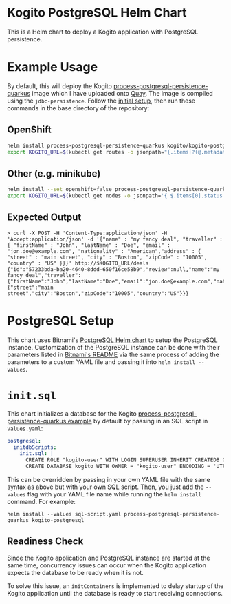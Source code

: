# Kogito PostgreSQL Helm Chart
This is a Helm chart to deploy a Kogito application with PostgreSQL 
persistence. 

# Example Usage
By default, this will deploy the Kogito [process-postgresql-persistence-quarkus](https://github.com/kiegroup/kogito-examples/tree/stable/process-postgresql-persistence-quarkus) 
image which I have uploaded onto 
[Quay](https://quay.io/repository/kmok/process-postgresql-persistence-quarkus?tab=tags). The 
image is compiled using the `jdbc-persistence`. Follow the [initial setup](../README.md#Usage), then run these commands
in the base directory of the repository:
## OpenShift
```sh
helm install process-postgresql-persistence-quarkus kogito/kogito-postgresql
export KOGITO_URL=$(kubectl get routes -o jsonpath="{.items[?(@.metadata.name=='process-postgresql-persistence-quarkus')].spec.host}")
```

## Other (e.g. minikube)
```sh
helm install --set openshift=false process-postgresql-persistence-quarkus kogito/kogito-postgresql
export KOGITO_URL=$(kubectl get nodes -o jsonpath='{ $.items[0].status.addresses[?(@.type=="InternalIP")].address }'):32000
```

## Expected Output
```
> curl -X POST -H 'Content-Type:application/json' -H 'Accept:application/json' -d '{"name" : "my fancy deal", "traveller" : { "firstName" : "John", "lastName" : "Doe", "email" : "jon.doe@example.com", "nationality" : "American","address" : { "street" : "main street", "city" : "Boston", "zipCode" : "10005", "country" : "US" }}}' http://$KOGITO_URL/deals
{"id":"57233bda-ba20-4640-8ddd-650f16ce58b9","review":null,"name":"my fancy deal","traveller":{"firstName":"John","lastName":"Doe","email":"jon.doe@example.com","nationality":"American","address":{"street":"main street","city":"Boston","zipCode":"10005","country":"US"}}}
```

# PostgreSQL Setup
This chart uses Bitnami's [PostgreSQL Helm chart](https://github.com/bitnami/charts/tree/master/bitnami/postgresql) 
to setup the PostgreSQL instance.
Customization of the PostgreSQL instance can be done 
with their parameters listed in [Bitnami's README](https://github.com/bitnami/charts/tree/master/bitnami/postgresql#parameters) 
via the same process of adding the parameters to a custom 
YAML file and passing it into `helm install --values`.

# `init.sql`
This chart initializes a database for the Kogito [process-postgresql-persistence-quarkus 
example](https://github.com/kiegroup/kogito-examples/tree/stable/process-postgresql-persistence-quarkus) by 
default
by passing in an SQL script in `values.yaml`:
```yaml
postgresql:
  initdbScripts:
    init.sql: |
      CREATE ROLE "kogito-user" WITH LOGIN SUPERUSER INHERIT CREATEDB CREATEROLE NOREPLICATION ENCRYPTED PASSWORD 'md54adb613a8ffdd707e032c918d791e2e5';
      CREATE DATABASE kogito WITH OWNER = "kogito-user" ENCODING = 'UTF8' LC_COLLATE = 'en_US.UTF-8' LC_CTYPE = 'en_US.UTF-8' TABLESPACE = pg_default CONNECTION LIMIT = -1;
```
This can be overridden by passing in your own YAML file with 
the same syntax as above but with your own SQL script. Then, 
you just add the `--values` flag with your YAML file name while running the `helm install` command. 
For example:
```
helm install --values sql-script.yaml process-postgresql-persistence-quarkus kogito-postgresql
```

## Readiness Check
Since the Kogito application and PostgreSQL instance are 
started at the same time, concurrency issues can occur when 
the Kogito application expects the database to be ready when 
it is not.

To solve this issue, an `initContainers` is implemented to delay startup of the Kogito application until the database is ready to start receiving connections. 
